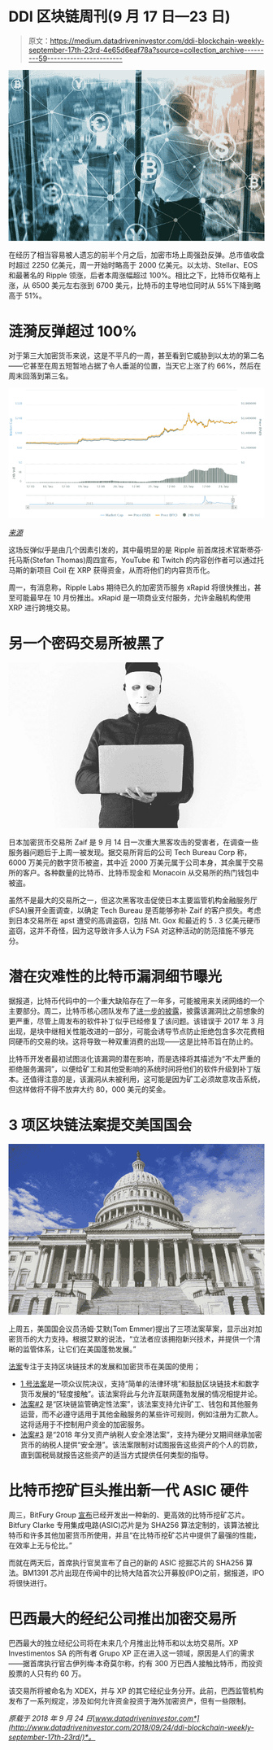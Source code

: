 # DDI 区块链周刊(9 月 17 日—23 日)

> 原文：<https://medium.datadriveninvestor.com/ddi-blockchain-weekly-september-17th-23rd-4e65d6eaf78a?source=collection_archive---------59----------------------->

![](img/bccb68b7c9d5c39d0b7f1ce11b368145.png)

在经历了相当容易被人遗忘的前半个月之后，加密市场上周强劲反弹。总市值收盘时超过 2250 亿美元，周一开始时略高于 2000 亿美元。以太坊、Stellar、EOS 和最著名的 Ripple 领涨，后者本周涨幅超过 100%。相比之下，比特币仅略有上涨，从 6500 美元左右涨到 6700 美元，比特币的主导地位同时从 55%下降到略高于 51%。

# 涟漪反弹超过 100%

对于第三大加密货币来说，这是不平凡的一周，甚至看到它威胁到以太坊的第二名——它甚至在周五短暂地占据了令人垂涎的位置，当天它上涨了约 66%，然后在周末回落到第三名。

![](img/1dcc445c67a787dcb9377d5c047a2d99.png)

[*来源*](https://coinmarketcap.com/currencies/ripple/#charts)

这场反弹似乎是由几个因素引发的，其中最明显的是 Ripple 前首席技术官斯蒂芬·托马斯(Stefan Thomas)周四宣布，YouTube 和 Twitch 的内容创作者可以通过托马斯的新项目 Coil 在 XRP 获得资金，从而将他们的内容货币化。

周一，有消息称，Ripple Labs 期待已久的加密货币服务 xRapid 将很快推出，甚至可能最早在 10 月份推出。xRapid 是一项商业支付服务，允许金融机构使用 XRP 进行跨境交易。

# 另一个密码交易所被黑了

![](img/cc6eb4ec7b709f97eeee7f7c20d97596.png)

日本加密货币交易所 Zaif 是 9 月 14 日一次重大黑客攻击的受害者，在调查一些服务器问题后于上周一被发现。据交易所背后的公司 Tech Bureau Corp 称，6000 万美元的数字货币被盗，其中近 2000 万美元属于公司本身，其余属于交易所的客户。各种数量的比特币、比特币现金和 Monacoin 从交易所的热门钱包中被盗。

虽然不是最大的交易所之一，但这次黑客攻击促使日本主要监管机构金融服务厅(FSA)展开全面调查，以确定 Tech Bureau 是否能够弥补 Zaif 的客户损失。考虑到日本交易所在 apst 遭受的高调盗窃，包括 Mt. Gox 和最近的 5 . 3 亿美元硬币盗窃，这并不奇怪，因为这导致许多人认为 FSA 对这种活动的防范措施不够充分。

# 潜在灾难性的比特币漏洞细节曝光

据报道，比特币代码中的一个重大缺陷存在了一年多，可能被用来关闭网络的一个主要部分。周二，比特币核心团队发布了[进一步的披露](https://bitcoincore.org/en/2018/09/20/notice/)，披露该漏洞比之前想象的更严重，尽管上周发布的软件补丁似乎已经修复了该问题。该错误于 2017 年 3 月出现，是块中继相关性能改进的一部分，可能会诱导节点防止拒绝包含多次花费相同硬币的交易的块。这将导致一种双重消费的出现——这是比特币旨在防止的。

比特币开发者最初试图淡化该漏洞的潜在影响，而是选择将其描述为“不太严重的拒绝服务漏洞”，以便给矿工和其他受影响的系统时间将他们的软件升级到补丁版本。还值得注意的是，该漏洞从未被利用，这可能是因为矿工必须故意攻击系统，但这样做将不得不放弃大约 80，000 美元的奖金。

# 3 项区块链法案提交美国国会

![](img/de74f9ffbc430e9fdb00496509db75a7.png)

上周五，美国国会议员汤姆·艾默(Tom Emmer)提出了三项法案草案，显示出对加密货币的大力支持。根据艾默的说法，“立法者应该拥抱新兴技术，并提供一个清晰的监管体系，让它们在美国蓬勃发展。”

[法案](https://emmer.house.gov/media-center/press-releases/emmer-spearheads-groundbreaking-legislation-support-blockchain)专注于支持区块链技术的发展和加密货币在美国的使用；

*   [1 号法案](https://emmer.house.gov/sites/emmer.house.gov/files/EMMER_055_xml.pdf)是一项众议院决议，支持“简单的法律环境”和鼓励区块链技术和数字货币发展的“轻度接触”。该法案将此与允许互联网蓬勃发展的情况相提并论。
*   [法案#2](https://emmer.house.gov/sites/emmer.house.gov/files/Blockchain_01_xml.pdf) 是“区块链监管确定性法案”，该法案支持允许矿工、钱包和其他服务运营，而不必遵守适用于其他金融服务的某些许可规则，例如注册为汇款人。这将适用于不控制用户资金的加密服务。
*   [法案#3](https://emmer.house.gov/sites/emmer.house.gov/files/EMMER_056_xml.pdf) 是“2018 年分叉资产纳税人安全港法案”，支持为硬分叉期间继承加密货币的纳税人提供“安全港”。该法案限制对试图报告这些资产的个人的罚款，直到国税局就报告这些资产的适当方式提供任何类型的指导。

# 比特币挖矿巨头推出新一代 ASIC 硬件

周三，BitFury Group [宣布](https://medium.com/meetbitfury/bitfury-launches-new-suite-of-bitcoin-mining-hardware-cba838cd660f)已经开发出一种新的、更高效的比特币挖矿芯片。Bitfury Clarke 专用集成电路(ASIC)芯片是为 SHA256 算法定制的，该算法被比特币和许多其他加密货币所使用，并且“在比特币挖矿芯片中提供了最强的性能，在效率上无与伦比。”

而就在两天后，首席执行官吴宣布了自己的新的 ASIC 挖掘芯片的 SHA256 算法。BM1391 芯片出现在传闻中的比特大陆首次公开募股(IPO)之前，据报道，IPO 将很快进行。

# 巴西最大的经纪公司推出加密交易所

巴西最大的独立经纪公司将在未来几个月推出比特币和以太坊交易所。XP Investimentos SA 的所有者 Grupo XP 正在进入这一领域，原因是人们的需求——据首席执行官古伊列梅·本奇莫尔称，约有 300 万巴西人接触比特币，而投资股票的人只有约 60 万。

该交易所将被命名为 XDEX，并与 XP 的其它经纪业务分开。此前，巴西监管机构发布了一系列规定，涉及如何允许资金投资于海外加密资产，但有一些限制。

*原载于 2018 年 9 月 24 日*[*www.datadriveninvestor.com*](http://www.datadriveninvestor.com/2018/09/24/ddi-blockchain-weekly-september-17th-23rd/)*。*